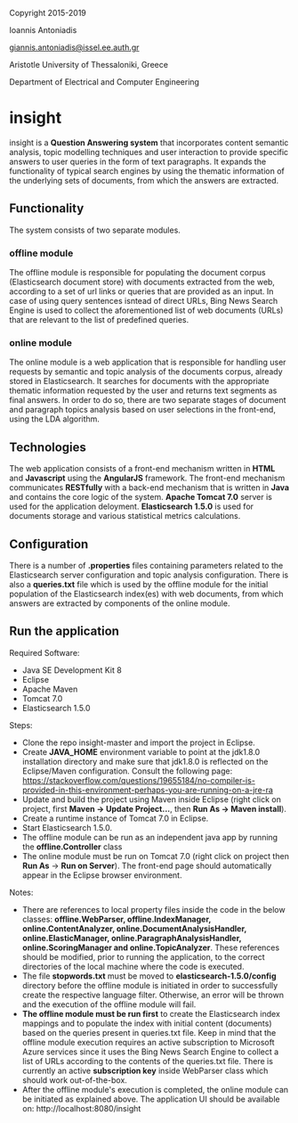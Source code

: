Copyright 2015-2019

Ioannis Antoniadis

<giannis.antoniadis@issel.ee.auth.gr>

Aristotle University of Thessaloniki, Greece

Department of Electrical and Computer Engineering

# insight
insight is a **Question Answering system** that incorporates content semantic analysis, topic modelling techniques and user interaction to provide specific answers to user queries in the form of text paragraphs. It expands the functionality of typical search engines by using the thematic information of the underlying sets of documents, from which the answers are extracted.

## Functionality
The system consists of two separate modules.
### offline module
The offline module is responsible for populating the document corpus (Elasticsearch document store) with documents extracted from the web, according to a set of url links or queries that are provided as an input. In case of using query sentences isntead of direct URLs, Bing News Search Engine is used to collect the aforementioned list of web documents (URLs) that are relevant to the list of predefined queries.

### online module
The online module is a web application that is responsible for handling user requests by semantic and topic analysis of the documents corpus, already stored in Elasticsearch. It searches for documents with the appropriate thematic information requested by the user and returns text segments as final answers. In order to do so, there are two separate stages of document and paragraph topics analysis based on user selections in the front-end, using the LDA algorithm.

## Technologies
The web application consists of a front-end mechanism written in **HTML** and **Javascript** using the **AngularJS** framework. The front-end mechanism communicates **RESTfully** with a back-end mechanism that is written in **Java** and contains the core logic of the system. **Apache Tomcat 7.0** server is used for the application deloyment. **Elasticsearch 1.5.0** is used for documents storage and various statistical metrics calculations.

## Configuration
There is a number of **.properties** files containing parameters related to the Elasticsearch server configuration and topic analysis configuration. There is also a **queries.txt** file which is used by the offline module for the initial population of the Elasticsearch index(es) with web documents, from which answers are extracted by components of the online module.

## Run the application
Required Software: 
* Java SE Development Kit 8
* Eclipse
* Apache Maven
* Tomcat 7.0
* Elasticsearch 1.5.0

Steps:
* Clone the repo insight-master and import the project in Eclipse.
* Create **JAVA_HOME** environment variable to point at the jdk1.8.0 installation directory and make sure that jdk1.8.0 is reflected on the Eclipse/Maven configuration. Consult the following page:
https://stackoverflow.com/questions/19655184/no-compiler-is-provided-in-this-environment-perhaps-you-are-running-on-a-jre-ra
* Update and build the project using Maven inside Eclipse (right click on project, first **Maven -> Update Project...**, then **Run As -> Maven install**).
* Create a runtime instance of Tomcat 7.0 in Eclipse.
* Start Elasticsearch 1.5.0.
* The offline module can be run as an independent java app by running the **offline.Controller** class
* The online module must be run on Tomcat 7.0 (right click on project then **Run As** -> **Run on Server**). The front-end page should automatically appear in the Eclipse browser environment.

Notes:
* There are references to local property files inside the code in the below classes: **offline.WebParser, offline.IndexManager, online.ContentAnalyzer, online.DocumentAnalysisHandler, online.ElasticManager, online.ParagraphAnalysisHandler, online.ScoringManager and online.TopicAnalyzer**. These references should be modified, prior to running the application, to the correct directories of the local machine where the code is executed.
* The file **stopwords.txt** must be moved to **elasticsearch-1.5.0/config** directory before the offline module is initiated in order to successfully create the respective language filter. Otherwise, an error will be thrown and the execution of the offline module will fail.
* **The offline module must be run first** to create the Elasticsearch index mappings and to populate the index with initial content (documents) based on the queries present in queries.txt file. Keep in mind that the offline module execution requires an active subscription to Microsoft Azure services since it uses the Bing News Search Engine to collect a list of URLs according to the contents of the queries.txt file. There is currently an active **subscription key**  inside WebParser class which should work out-of-the-box.
* After the offline module's execution is completed, the online module can be initiated as explained above. The application UI should be available on: http://localhost:8080/insight
